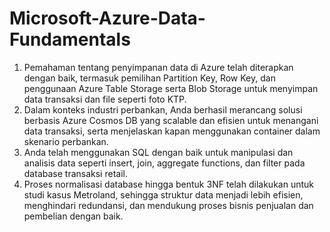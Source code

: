 # Microsoft-Azure-Data-Fundamentals

>>
1. Pemahaman tentang penyimpanan data di Azure telah diterapkan dengan baik, termasuk pemilihan Partition Key, Row Key, dan penggunaan Azure Table Storage serta Blob Storage untuk menyimpan data transaksi dan file seperti foto KTP.
2. Dalam konteks industri perbankan, Anda berhasil merancang solusi berbasis Azure Cosmos DB yang scalable dan efisien untuk menangani data transaksi, serta menjelaskan kapan menggunakan container dalam skenario perbankan.
3. Anda telah menggunakan SQL dengan baik untuk manipulasi dan analisis data seperti insert, join, aggregate functions, dan filter pada database transaksi retail.
4. Proses normalisasi database hingga bentuk 3NF telah dilakukan untuk studi kasus Metroland, sehingga struktur data menjadi lebih efisien, menghindari redundansi, dan mendukung proses bisnis penjualan dan pembelian dengan baik.
